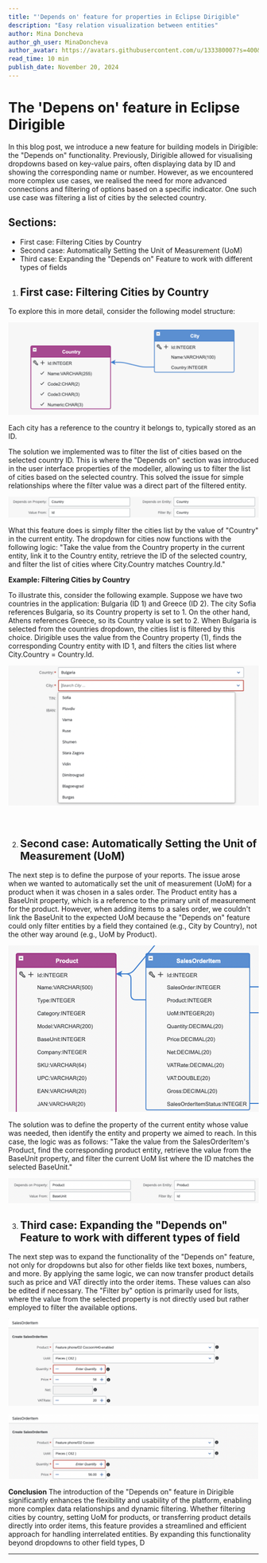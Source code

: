 ```yaml
---
title: "'Depends on' feature for properties in Eclipse Dirigible"
description: "Easy relation visualization between entities"
author: Mina Doncheva
author_gh_user: MinaDoncheva
author_avatar: https://avatars.githubusercontent.com/u/133380007?s=400&u=06f4d52d806a2c6577b774f2ff18a6e00ca07ffa&v=4
read_time: 10 min
publish_date: November 20, 2024
---
```

# The 'Depens on' feature in Eclipse Dirigible
In this blog post, we introduce a new feature for building models in Dirigible: the "Depends on" functionality. Previously, Dirigible allowed for visualising dropdowns based on key-value pairs, often displaying data by ID and showing the corresponding name or number. However, as we encountered more complex use cases, we realised the need for more advanced connections and filtering of options based on a specific indicator. One such use case was filtering a list of cities by the selected country.

## Sections:

 * First case: Filtering Cities by Country
 * Second case: Automatically Setting the Unit of Measurement (UoM)
 * Third case: Expanding the "Depends on" Feature to work with different types of fields

 1. ## First case: Filtering Cities by Country

To explore this in more detail, consider the following model structure:

![country-city-relation](../../../images/dependsOnFeature/country-city-relation.png)<br>

Each city has a reference to the country it belongs to, typically stored as an ID. 

The solution we implemented was to filter the list of cities based on the selected country ID. This is where the "Depends on" section was introduced in the user interface properties of the modeller, allowing us to filter the list of cities based on the selected country. This solved the issue for simple relationships where the filter value was a direct part of the filtered entity.

![city-dependsOn](../../../images/dependsOnFeature/city-dependsOn.png)<br>

What this feature does is simply filter the cities list by the value of "Country" in the current entity. The dropdown for cities now functions with the following logic: "Take the value from the Country property in the current entity, link it to the Country entity, retrieve the ID of the selected country, and filter the list of cities where City.Country matches Country.Id."

**Example: Filtering Cities by Country**

To illustrate this, consider the following example. Suppose we have two countries in the application: Bulgaria (ID 1) and Greece (ID 2). The city Sofia references Bulgaria, so its Country property is set to 1. On the other hand, Athens references Greece, so its Country value is set to 2. When Bulgaria is selected from the countries dropdown, the cities list is filtered by this choice. Dirigible uses the value from the Country property (1), finds the corresponding Country entity with ID 1, and filters the cities list where City.Country = Country.Id.

![filteredCities](../../../images/dependsOnFeature/filteredCities.png)<br>

<br>

2. ## Second case: Automatically Setting the Unit of Measurement (UoM)

The next step is to define the purpose of your reports. The issue arose when we wanted to automatically set the unit of measurement (UoM) for a product when it was chosen in a sales order. The Product entity has a BaseUnit property, which is a reference to the primary unit of measurement for the product. However, when adding items to a sales order, we couldn't link the BaseUnit to the expected UoM because the "Depends on" feature could only filter entities by a field they contained (e.g., City by Country), not the other way around (e.g., UoM by Product).

![item-product-relation](../../../images/dependsOnFeature/item-product-relation.png)<br>


The solution was to define the property of the current entity whose value was needed, then identify the entity and property we aimed to reach. In this case, the logic was as follows: "Take the value from the SalesOrderItem's Product, find the corresponding product entity, retrieve the value from the BaseUnit property, and filter the current UoM list where the ID matches the selected BaseUnit."

![baseUnit-dependsOn](../../../images/dependsOnFeature/baseUnit-dependsOn.png)<br>


3. ## Third case: Expanding the "Depends on" Feature to work with different types of field
The next step was to expand the functionality of the "Depends on" feature, not only for dropdowns but also for other fields like text boxes, numbers, and more. By applying the same logic, we can now transfer product details such as price and VAT directly into the order items. These values can also be edited if necessary. The "Filter by" option is primarily used for lists, where the value from the selected property is not directly used but rather employed to filter the available options.

![price-dependsOn](../../../images/dependsOnFeature/price-dependsOn.png)<br>

![item-chosen-product](../../../images/dependsOnFeature/item-chosen-product.png)<br>

**Conclusion**
The introduction of the "Depends on" feature in Dirigible significantly enhances the flexibility and usability of the platform, enabling more complex data relationships and dynamic filtering. Whether filtering cities by country, setting UoM for products, or transferring product details directly into order items, this feature provides a streamlined and efficient approach for handling interrelated entities. By expanding this functionality beyond dropdowns to other field types, D


-------------------------
